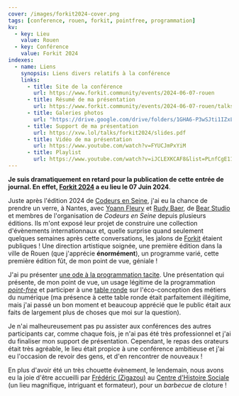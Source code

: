 ```yaml
---
cover: /images/forkit2024-cover.png
tags: [conference, rouen, forkit, pointfree, programmation]
kv:
  - key: Lieu
    value: Rouen
  - key: Conférence
    value: Forkit 2024
indexes:
  - name: Liens
    synopsis: Liens divers relatifs à la conférence
    links:
      - title: Site de la conférence
        url: https://www.forkit.community/events/2024-06-07-rouen
      - title: Résumé de ma présentation
        url: https://www.forkit.community/events/2024-06-07-rouen/talks/une-ode-a-la-programmation-tacite
      - title: Galeries photos
        url: "https://drive.google.com/drive/folders/1GHA6-P3wSJti1IZxL32bQcYm6-8owEKQ"
      - title: Support de ma présentation
        url: https://xvw.lol/talks/forkit2024/slides.pdf
      - title: Vidéo de ma présentation
        url: https://www.youtube.com/watch?v=FYUCJmPxYiM
      - title: Playlist
        url: https://www.youtube.com/watch?v=iJCLEXKCAF8&list=PLnfCgE11xujteT3e9wpbecCiXp446UIlK
---
```


**Je suis dramatiquement en retard pour la publication de cette entrée
de journal. En effet, [Forkit
2024](https://www.forkit.community/events/2024-06-07-rouen) a eu lieu
le 07 Juin 2024**.

Juste après l'édition 2024 de [Codeurs en
Seine](https://www.codeursenseine.com/2023), j'ai eu la chance de
prendre un verre, à Nantes, avec [Yoann
Fleury](https://twitter.com/YoannFleuryDev) et [Rudy
Baer](https://twitter.com/rudybaer), de [Bear
Studio](https://www.bearstudio.fr/) et membres de l'organisation de
_Codeurs en Seine_ depuis plusieurs éditions. Ils m'ont exposé leur
projet de construire une collection d'évènements internationnaux et,
quelle surprise quand seulement quelques semaines après cette
conversations, les jalons de [Forkit](https://www.forkit.community)
étaient publiques ! Une direction artistique soignée, une première
édition dans la ville de Rouen (que j'apprécie **énormément**), un
programme varié, cette première édition fût, de mon point de vue,
géniale !

J'ai pu présenter [une ode à la programmation
tacite](https://www.youtube.com/watch?v=FYUCJmPxYiM). Une présentation
qui présente, de mon point de vue, un usage légitime de la
programmation
[_point-free_](https://en.wikipedia.org/wiki/Tacit_programming) et
participer à une [table
ronde](https://www.forkit.community/events/2024-06-07-rouen/talks/eco-conception-contraintes-ou-opportunites)
sur l'éco-conception des métiers du numérique (ma présence à cette
table ronde était parfaitement illégitime, mais j'ai passé un bon
moment et beaucoup apprécié que le public était aux faits de largement
plus de choses que moi sur la question).

Je n'ai malheureusement pas pu assister aux conférences des autres
participants car, comme chaque fois, je n'ai pas été très
professionnel et j'ai du finaliser mon support de
présentation. Cependant, le repas des orateurs était très agréable, le
lieu était propice à une conférence ambitieuse et j'ai eu l'occasion
de revoir des gens, et d'en rencontrer de nouveaux !

En plus d'avoir été un très chouette évènement, le lendemain, nous
avons eu la joie d'être accueilli par [Frédéric
(Zigazou)](https://twitter.com/zigazou) au [Centre d'Histoire
Sociale](https://expotec103.fr/) (un lieu magnifique, intriguant et
formateur), pour un _barbecue_ de cloture !
